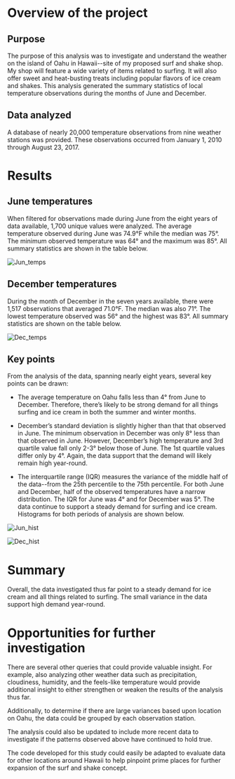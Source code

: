 # Overview of the project 

## Purpose

The purpose of this analysis was to investigate and understand the weather on the island of Oahu in Hawaii--site of my proposed surf and shake shop.  My shop will feature a wide variety of items related to surfing.  It will also offer sweet and heat-busting treats including popular flavors of ice cream and shakes.  This analysis generated the summary statistics of local temperature observations during the months of June and December.  

## Data analyzed

A database of nearly 20,000 temperature observations from nine weather stations was provided.  These observations occurred from January 1, 2010 through August 23, 2017.  


# Results

## June temperatures

When filtered for observations made during June from the eight years of data available, 1,700 unique values were analyzed.  The average temperature observed during June was 74.9°F while the median was 75°.  The minimum observed temperature was 64° and the maximum was 85°.  All summary statistics are shown in the table below.

![Jun_temps](https://user-images.githubusercontent.com/82730954/123551618-3313ad00-d738-11eb-9fe5-c0d319a35597.PNG)

## December temperatures

During the month of December in the seven years available, there were 1,517 observations that averaged 71.0°F.  The median was also 71°.  The lowest temperature observed was 56° and the highest was 83°.  All summary statistics are shown on the table below.

![Dec_temps](https://user-images.githubusercontent.com/82730954/123551625-3c9d1500-d738-11eb-8221-ea3ba6196da8.PNG)

## Key points

From the analysis of the data, spanning nearly eight years, several key points can be drawn:

- The average temperature on Oahu falls less than 4° from June to December.  Therefore, there’s likely to be strong demand for all things surfing and ice cream in both the summer and winter months.

- December’s standard deviation is slightly higher than that that observed in June.  The minimum observation in December was only 8° less than that observed in June.  However, December’s high temperature and 3rd quartile value fall only 2-3° below those of June.  The 1st quartile values differ only by 4°.  Again, the data support that the demand will likely remain high year-round.

- The interquartile range (IQR) measures the variance of the middle half of the data--from the 25th percentile to the 75th percentile.  For both June and December, half of the observed temperatures have a narrow distribution.  The IQR for June was 4° and for December was 5°.  The data continue to support a steady demand for surfing and ice cream.  Histograms for both periods of analysis are shown below.

![Jun_hist](https://user-images.githubusercontent.com/82730954/123551630-46bf1380-d738-11eb-870e-5b352ea9e2bb.PNG)

![Dec_hist](https://user-images.githubusercontent.com/82730954/123551635-4a529a80-d738-11eb-9ec3-8ea25e31c068.PNG)

# Summary

Overall, the data investigated thus far point to a steady demand for ice cream and all things related to surfing.  The small variance in the data support high demand year-round.

# Opportunities for further investigation

There are several other queries that could provide valuable insight.  For example, also analyzing other weather data such as precipitation, cloudiness, humidity, and the feels-like temperature would provide additional insight to either strengthen or weaken the results of the analysis thus far.

Additionally, to determine if there are large variances based upon location on Oahu, the data could be grouped by each observation station.

The analysis could also be updated to include more recent data to investigate if the patterns observed above have continued to hold true.

The code developed for this study could easily be adapted to evaluate data for other locations around Hawaii to help pinpoint prime places for further expansion of the surf and shake concept.
